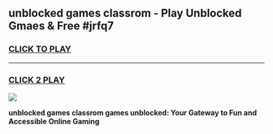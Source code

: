 
## unblocked games classrom - Play Unblocked Gmaes & Free #jrfq7
<h3>
<a href="https://news.freeplayer.one?title=unblocked_games_classrom&ref=26F">CLICK TO PLAY</a></h3>
<hr>

<h3>
<a href="https://news.freeplayer.one?title=unblocked_games_classrom&ref=26F">CLICK 2 PLAY</a>
  
</h3>

<a href="https://news.freeplayer.one?title=unblocked_games_classrom&ref=26F/"><img src="https://clearcache.store/games.png"></a>


**unblocked games classrom games unblocked: Your Gateway to Fun and Accessible Online Gaming**
